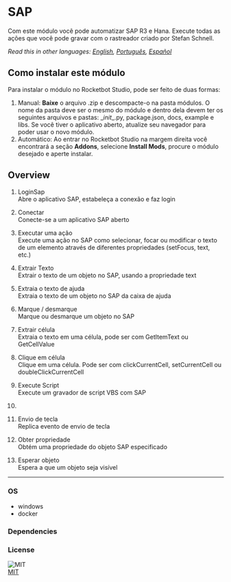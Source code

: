 



# SAP
  
Com este módulo você pode automatizar SAP R3 e Hana. Execute todas as ações que você pode gravar com o rastreador criado por Stefan Schnell.  

*Read this in other languages: [English](README.md), [Português](README.pr.md), [Español](README.es.md)*

## Como instalar este módulo
  
Para instalar o módulo no Rocketbot Studio, pode ser feito de duas formas:
1. Manual: __Baixe__ o arquivo .zip e descompacte-o na pasta módulos. O nome da pasta deve ser o mesmo do módulo e dentro dela devem ter os seguintes arquivos e pastas: \__init__.py, package.json, docs, example e libs. Se você tiver o aplicativo aberto, atualize seu navegador para poder usar o novo módulo.
2. Automático: Ao entrar no Rocketbot Studio na margem direita você encontrará a seção **Addons**, selecione **Install Mods**, procure o módulo desejado e aperte instalar.  


## Overview


1. LoginSap  
Abre o aplicativo SAP, estabeleça a conexão e faz login

2. Conectar  
Conecte-se a um aplicativo SAP aberto

3. Executar uma ação  
Execute uma ação no SAP como selecionar, focar ou modificar o texto de um elemento através de diferentes propriedades (setFocus, text, etc.)

4. Extrair Texto  
Extrair o texto de um objeto no SAP, usando a propriedade text

5. Extraia o texto de ajuda  
Extraia o texto de um objeto no SAP da caixa de ajuda

6. Marque / desmarque  
Marque ou desmarque um objeto no SAP

7. Extrair célula  
Extraia o texto em uma célula, pode ser com GetItemText ou GetCellValue

8. Clique em célula  
Clique em uma célula. Pode ser com clickCurrentCell, setCurrentCell ou doubleClickCurrentCell

9. Execute Script  
Execute um gravador de script VBS com SAP

10.   


11. Envio de tecla  
Replica evento de envio de tecla

12. Obter propriedade  
Obtém uma propriedade do objeto SAP especificado

13. Esperar objeto  
Espera a que um objeto seja visível  




----
### OS

- windows
- docker

### Dependencies

### License
  
![MIT](https://camo.githubusercontent.com/107590fac8cbd65071396bb4d04040f76cde5bde/687474703a2f2f696d672e736869656c64732e696f2f3a6c6963656e73652d6d69742d626c75652e7376673f7374796c653d666c61742d737175617265)  
[MIT](http://opensource.org/licenses/mit-license.ph)
